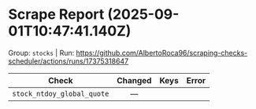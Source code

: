 # Scrape Report (2025-09-01T10:47:41.140Z)

Group: `stocks`  |  Run: https://github.com/AlbertoRoca96/scraping-checks-scheduler/actions/runs/17375318647

| Check | Changed | Keys | Error |
|---|:---:|:--|:--|
| `stock_ntdoy_global_quote` | — |  |  |
